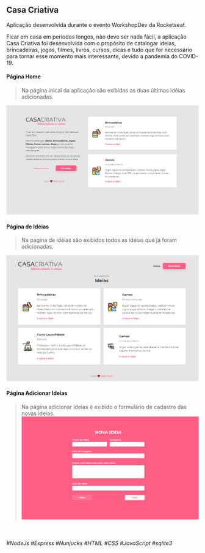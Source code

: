 ## Casa Criativa

Aplicação desenvolvida durante o evento WorkshopDev da Rocketseat.

Ficar em casa em períodos longos, não deve ser nada fácil, a aplicação Casa Criativa foi desenvolvida com o propósito de catalogar ideias, brincadeiras, jogos, filmes, livros, cursos, dicas e tudo que for necessário para tornar esse momento mais interessante, devido a pandemia do COVID-19.
<br>
#### Página Home

>Na página inical da aplicação são exibidas as duas últimas idéias adicionadas.

![](https://github.com/WebertonMendes/CasaCriativa/blob/master/README/HomePage.PNG?raw=true)
<br>

#### Página de Idéias
>Na página de idéias são exibidos todos as idéias que já foram adicionadas.

![](https://github.com/WebertonMendes/CasaCriativa/blob/master/README/IdeiasPage.PNG?raw=true)
<br>

#### Página Adicionar Ideias
>Na página adicionar ideias é exibido o formulário de cadastro das novas ideias.
![](https://github.com/WebertonMendes/CasaCriativa/blob/master/README/AdicionarIdeiaPage.PNG?raw=true)
<br>

###### #NodeJs #Express #Nunjucks #HTML #CSS #JavaScript #sqlite3